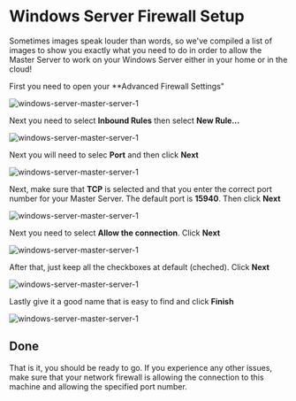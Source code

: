 # Windows Server Firewall Setup
Sometimes images speak louder than words, so we've compiled a list of images to show you exactly what you need to do in order to allow the Master Server to work on your Windows Server either in your home or in the cloud!

First you need to open your **Advanced Firewall Settings"

![windows-server-master-server-1](images/windows-server-master-server-1.png "Windows Server Master Server 1")

Next you need to select **Inbound Rules** then select **New Rule...**

![windows-server-master-server-1](images/windows-server-master-server-2.png "Windows Server Master Server 2")

Next you will need to selec **Port** and then click **Next**

![windows-server-master-server-1](images/windows-server-master-server-3.png "Windows Server Master Server 3")

Next, make sure that **TCP** is selected and that you enter the correct port number for your Master Server. The default port is **15940**. Then click **Next**

![windows-server-master-server-1](images/windows-server-master-server-4.png "Windows Server Master Server 4")

Next you need to select **Allow the connection**. Click **Next**

![windows-server-master-server-1](images/windows-server-master-server-5.png "Windows Server Master Server 5")

After that, just keep all the checkboxes at default (cheched). Click **Next**

![windows-server-master-server-1](images/windows-server-master-server-6.png "Windows Server Master Server 6")

Lastly give it a good name that is easy to find and click **Finish**

![windows-server-master-server-1](images/windows-server-master-server-7.png "Windows Server Master Server 7")

## Done
That is it, you should be ready to go. If you experience any other issues, make sure that your network firewall is allowing the connection to this machine and allowing the specified port number.